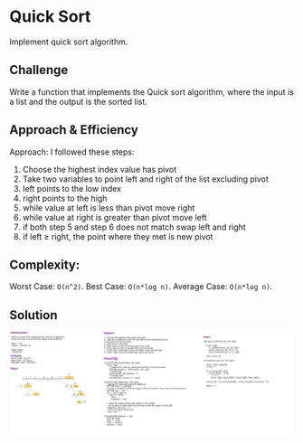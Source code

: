 # Quick Sort
Implement quick sort algorithm.

## Challenge
Write a function that implements the Quick sort algorithm, where the input is a list and the output is the sorted list.

## Approach & Efficiency
Approach: I followed these steps: 
1. Choose the highest index value has pivot
2. Take two variables to point left and right of the list excluding pivot
3. left points to the low index
4. right points to the high
5. while value at left is less than pivot move right
6. while value at right is greater than pivot move left
7. if both step 5 and step 6 does not match swap left and right
8. if left ≥ right, the point where they met is new pivot

## Complexity: 
Worst Case: `O(n^2)`.
Best Case: `O(n*log n)`.
Average Case: `O(n*log n)`.

## Solution
![Whiteboard](../../../assets/quick_sort.png)